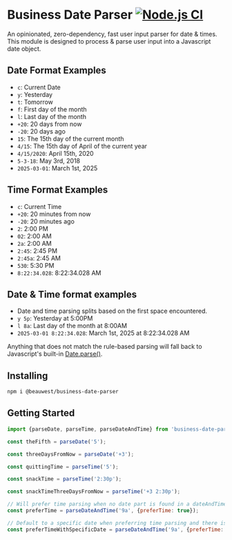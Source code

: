# Business Date Parser [![Node.js CI](https://github.com/beauwest/business-date-parser/workflows/Node.js%20CI/badge.svg)](https://github.com/beauwest/business-date-parser/actions)

An opinionated, zero-dependency, fast user input parser for date & times. This module is designed to process & parse
user input into a Javascript date object.

## Date Format Examples

- `c`: Current Date
- `y`: Yesterday
- `t`: Tomorrow
- `f`: First day of the month
- `l`: Last day of the month
- `+20`: 20 days from now
- `-20`: 20 days ago
- `15`: The 15th day of the current month
- `4/15`: The 15th day of April of the current year
- `4/15/2020`: April 15th, 2020
- `5-3-18`: May 3rd, 2018
- `2025-03-01`: March 1st, 2025

## Time Format Examples

- `c`: Current Time
- `+20`: 20 minutes from now
- `-20`: 20 minutes ago
- `2`: 2:00 PM
- `02`: 2:00 AM
- `2a`: 2:00 AM
- `2:45`: 2:45 PM
- `2:45a`: 2:45 AM
- `530`: 5:30 PM
- `8:22:34.028`: 8:22:34.028 AM

## Date & Time format examples
- Date and time parsing splits based on the first space encountered.
- `y 5p`: Yesterday at 5:00PM
- `l 8a`: Last day of the month at 8:00AM
- `2025-03-01 8:22:34.028`: March 1st, 2025 at 8:22:34.028 AM

Anything that does not match the rule-based parsing will fall back to Javascript's
built-in [Date.parse()](https://developer.mozilla.org/en-US/docs/Web/JavaScript/Reference/Global_Objects/Date/parse).

## Installing
```bash
npm i @beauwest/business-date-parser
```

## Getting Started

```javascript
import {parseDate, parseTime, parseDateAndTime} from 'business-date-parser';

const theFifth = parseDate('5');

const threeDaysFromNow = parseDate('+3');

const quittingTime = parseTime('5');

const snackTime = parseTime('2:30p');

const snackTimeThreeDaysFromNow = parseTime('+3 2:30p');

// Will prefer time parsing when no date part is found in a dateAndTime string
const preferTime = parseDateAndTime('9a', {preferTime: true});

// Default to a specific date when preferring time parsing and there is no date part.
const preferTimeWithSpecificDate = parseDateAndTime('9a', {preferTime: true, defaultDate: '2025-03-01'});
```